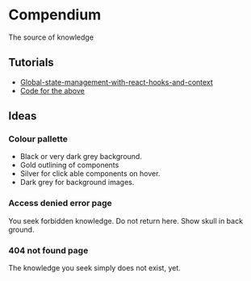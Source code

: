 # Compendium

The source of knowledge

## Tutorials

- [Global-state-management-with-react-hooks-and-context](https://dev.to/vanderleisilva/global-state-management-with-react-hooks-and-context-5f6h)
- [Code for the above](https://github.com/vanderleisilva/react-context/blob/master/src)

## Ideas

### Colour pallette

- Black or very dark grey background.
- Gold outlining of components
- Silver for click able components on hover.
- Dark grey for background images.

### Access denied error page

You seek forbidden knowledge. Do not return here.
Show skull in back ground.

### 404 not found page

The knowledge you seek simply does not exist, yet.

